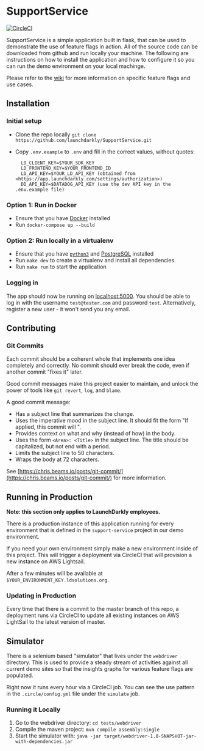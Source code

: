 # SupportService

[![CircleCI](https://circleci.com/gh/launchdarkly/SupportService.svg?style=shield)](https://circleci.com/gh/launchdarkly/SupportService)

SupportService is a simple application built in flask, that can be used to
demonstrate the use of feature flags in action. All of the source code can be
downloaded from github and run locally your machine. The following are
instructions on how to install the application and how to configure it so you
can run the demo environment on your local machinge.

Please refer to the [wiki](https://github.com/launchdarkly/SupportService/wiki)
for more information on specific feature flags and use cases.

## Installation

### Initial setup

- Clone the repo locally `git clone https://github.com/launchdarkly/SupportService.git`
- Copy `.env.example` to `.env` and fill in the correct values, without quotes:

        LD_CLIENT_KEY=$YOUR_SDK_KEY
        LD_FRONTEND_KEY=$YOUR_FRONTEND_ID
        LD_API_KEY=$YOUR_LD_API_KEY (obtained from <https://app.launchdarkly.com/settings/authorization>)
        DD_API_KEY=$DATADOG_API_KEY (use the dev API key in the .env.example file)

### Option 1: Run in Docker

- Ensure that you have [Docker](https://docs.docker.com/install/) installed
- Run `docker-compose up --build`

### Option 2: Run locally in a virtualenv

- Ensure that you have [`python3`](https://www.python.org/downloads/) and
  [PostgreSQL](https://www.postgresql.org/download/) installed
- Run `make dev` to create a virtualenv and install all dependencies.
- Run `make run` to start the application

### Logging in

The app should now be running on
[localhost:5000](http://<YOUR-LD-ENV>.localhost:5000). You should be able to log
in with the username `test@tester.com` and password `test`. Alternatively,
register a new user - it won't send you any email.

## Contributing

### Git Commits

Each commit should be a coherent whole that implements one idea completely and
correctly. No commit should ever break the code, even if another commit "fixes
it" later.

Good commit messages make this project easier to maintain, and unlock the power
of tools like `git revert`, `log`, and `blame`.

A good commit message:

- Has a subject line that summarizes the change.
- Uses the imperative mood in the subject line. It should fit the form "If
  applied, this commit will ".
- Provides context on what and why (instead of how) in the body.
- Uses the form `<Area>: <Title>` in the subject line. The title should be
  capitalized, but not end with a period.
- Limits the subject line to 50 characters.
- Wraps the body at 72 characters.

See
[https://chris.beams.io/posts/git-commit/](https://chris.beams.io/posts/git-commit/)
for more information.

## Running in Production

**Note: this section only applies to LaunchDarkly employees.**

There is a production instance of this application running for every environment
that is defined in the `support-service` project in our demo environment.

If you need your own environment simply make a new environment inside of this
project. This will trigger a deployment via CircleCI that will provision a new
instance on AWS Lightsail.

After a few minutes will be available at
`$YOUR_ENVIRONMENT_KEY.ldsolutions.org`.

### Updating in Production

Every time that there is a commit to the master branch of this repo, a
deployment runs via CircleCI to update all existing instances on AWS LightSail
to the latest version of master.

## Simulator

There is a selenium based "simulator" that lives under the `webdriver`
directory. This is used to provide a steady stream of activities against all
current demo sites so that the insights graphs for various feature flags are
populated.

Right now it runs every hour via a CircleCI job. You can see the use pattern in
the `.circle/config.yml` file under the `simulate` job.

### Running it Locally

1. Go to the webdriver directory: `cd tests/webdriver`
2. Compile the maven project: `mvn compile assembly:single`
3. Start the simulator with: `java -jar target/webdriver-1.0-SNAPSHOT-jar-with-dependencies.jar`
